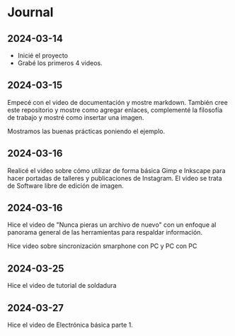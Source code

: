 # Journal

## 2024-03-14

- Inicié el proyecto
- Grabé los primeros 4 videos.

## 2024-03-15

Empecé con el video de documentación y mostre markdown. También cree este repositorio y mostre como agregar enlaces, complementé la filosofía de trabajo y mostré como insertar una imagen.

Mostramos las buenas prácticas poniendo el ejemplo.

## 2024-03-16

Realicé el video sobre cómo utilizar de forma básica Gimp e Inkscape para hacer portadas de talleres y publicaciones de Instagram. El video se trata de Software libre de edición de imagen.

## 2024-03-16

Hice el video de "Nunca pieras un archivo de nuevo" con un enfoque al panorama general de las herramientas para respaldar información.

Hice video sobre sincronización smarphone con PC y PC con PC

## 2024-03-25

Hice el video de tutorial de soldadura

## 2024-03-27

Hice el video de Electrónica básica parte 1.